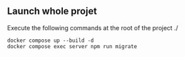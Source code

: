 ## Launch whole projet

Execute the following commands at the root of the project ./

    docker compose up --build -d
    docker compose exec server npm run migrate